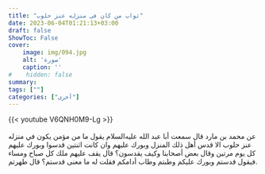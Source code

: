 ```yaml
---
title: "ثواب من كان في منزله عنز حلوب"
date: 2023-06-04T01:21:13+03:00
draft: false
ShowToc: False
cover:
    image: img/094.jpg
    alt: 'صورة'
    caption: ''
#    hidden: false
summary: 
tags: [""]
categories: ["أخرى"]
---
```

{{< youtube V6QNH0M9-Lg >}}  
 <br>
عن محمد بن مارد قال سمعت أبا عبد
الله عليه‌السلام يقول ما من مؤمن يكون في منزله عنز حلوب الا قدس أهل
ذلك المنزل وبورك عليهم وان كانت اثنتين قدسوا وبورك عليهم كل يوم
مرتين وقال بعض أصحابنا وكيف يقدسون؟ قال يقف عليهم ملك كل
صباح ومساء فيقول قدستم وبورك عليكم وطبتم وطاب أدامكم فقلت له
ما معنى قدستم؟ قال طهرتم.


